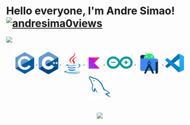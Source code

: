 <h1 align="left" >Hello everyone, I'm Andre Simao!  
  <a href="https://www.linkedin.com/in/andre-simao-254692230/ "target="_blank">  
    <img src="https://komarev.com/ghpvc/?username=andresima0&label=Profile%20views" alt="andresima0views"/>
</h1> 

<img src="https://readme-typing-svg.demolab.com/?lines=I'm%20Brazilian%20IT%20student;I'm%20Starting%20on%20GitHub%20now;Some%20topics%20I'm%20interested%20in:&font=Fira%20Code&Left=true&width=500&height=25&color=00FF00&vCenter=true&pause=500&size=20"/>

<div align="center">
<div style="display: inline_block"><br>
  <img align="center" alt="alms-c"  width="60" hspace="0" src="https://raw.githubusercontent.com/devicons/devicon/master/icons/c/c-original.svg">
  <img align="center" alt="alms-cplusplus"  width="60" hspace="0" src="https://raw.githubusercontent.com/devicons/devicon/master/icons/cplusplus/cplusplus-original.svg">
  <img align="center" alt="alms-java" width="60" hspace="0" src="https://raw.githubusercontent.com/devicons/devicon/master/icons/java/java-original.svg">
  <img align="center" alt="alms-kotlin" width="40" hspace="5" src="https://raw.githubusercontent.com/devicons/devicon/master/icons/kotlin/kotlin-original.svg">
  <img align="center" alt="alms- arduino"  width="70" hspace="5" src="https://raw.githubusercontent.com/devicons/devicon/master/icons/arduino/arduino-original.svg">
  <img align="center" alt="alms-androidstudio" width="60" hspace="5" src="https://raw.githubusercontent.com/devicons/devicon/master/icons/androidstudio/androidstudio-original.svg">
  <img align="center" alt="alms-vscode" width="50" hspace="5" src="https://raw.githubusercontent.com/devicons/devicon/master/icons/vscode/vscode-original.svg">
  <img align="center" alt="alms-mysql" width="60" hspace="5" src="https://raw.githubusercontent.com/devicons/devicon/master/icons/mysql/mysql-original.svg">
</div>
  
#
<div>
<a href="https://github.com/andresima0">
  <!-- <img height="180em" hspace= "5" src="https://github-readme-stats.vercel.app/api?username=andresima0&show_icons=true&theme=dark&include_all_commits=true&count_private=true"/> -->
  <img height="180" hspace= "5" src="https://github-readme-stats.vercel.app/api/top-langs/?username=andresima0&layout=compact&langs_count=16&theme=dark"/>
</div>
